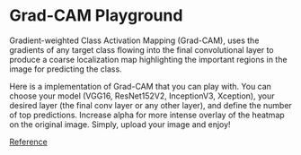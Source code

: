 # Grad-CAM Playground


Gradient-weighted Class Activation Mapping (Grad-CAM), uses the gradients of any target class flowing into the final convolutional
layer to produce a coarse localization map highlighting the
important regions in the image for predicting the class. 

Here is a implementation of Grad-CAM that you can play with. You can choose your model (VGG16, ResNet152V2, InceptionV3, Xception), your desired layer (the final conv layer or any other layer), and define the number of top predictions. Increase alpha for more intense overlay of the heatmap on the original image.
Simply, upload your image and enjoy!

[Reference](https://arxiv.org/pdf/1610.02391.pdf)

